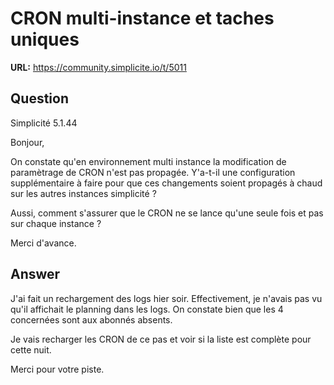 # CRON multi-instance et taches uniques

**URL:** https://community.simplicite.io/t/5011

## Question
Simplicité 5.1.44

Bonjour,

On constate qu'en environnement multi instance la modification de paramètrage de CRON n'est pas propagée. Y'a-t-il une configuration supplémentaire à faire pour que ces changements soient propagés à chaud sur les autres instances simplicité ?

Aussi, comment s'assurer que le CRON ne se lance qu'une seule fois et pas sur chaque instance ?

Merci d'avance.

## Answer
J'ai fait un rechargement des logs hier soir. Effectivement, je n'avais pas vu qu'il affichait le planning dans les logs.
On constate bien que les 4 concernées sont aux abonnés absents.

Je vais recharger les CRON de ce pas et voir si la liste est complète pour cette nuit.

Merci pour votre piste.
